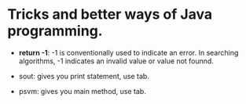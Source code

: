 # Tricks and better ways of Java programming.

- **return -1**: -1 is conventionally used to indicate an error. In searching algorithms, -1 indicates an invalid value or value not founnd.  

- sout: gives you print statement, use tab. 

- psvm: gives you main method, use tab. 
